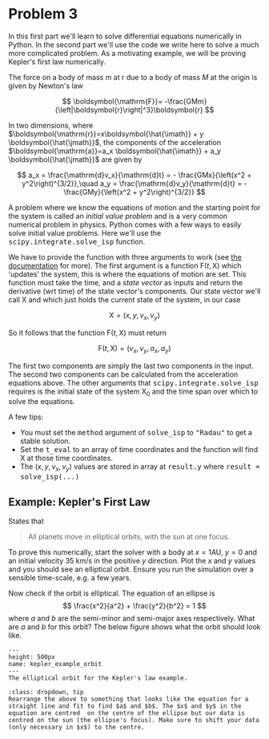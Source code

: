 # Problem 3

In this first part we'll learn to solve differential equations numerically in Python. In the second part we'll use the code we write here to solve a much more complicated problem. As a motivating example, we will be proving Kepler's first law numerically.

The force on a body of mass $m$ at $\boldsymbol{\mathrm{r}}$ due to a body of mass $M$ at the origin is given by Newton's law

$$ \boldsymbol{\mathrm{F}}= -\frac{GMm}{\left|\boldsymbol{r}\right|^3}\boldsymbol{r} $$

In two dimensions, where $\boldsymbol{\mathrm{r}}=x\boldsymbol{\hat{\imath}} + y \boldsymbol{\hat{\jmath}}$, the components of the acceleration $\boldsymbol{\mathrm{a}}=a_x \boldsymbol{\hat{\imath}} + a_y \boldsymbol{\hat{\jmath}}$ are given by

$$ a_x = \frac{\mathrm{d}v_x}{\mathrm{d}t} = - \frac{GMx}{\left(x^2 + y^2\right)^{3/2}},\quad a_y = \frac{\mathrm{d}v_y}{\mathrm{d}t} = - \frac{GMy}{\left(x^2 + y^2\right)^{3/2}} $$

A problem where we know the equations of motion and the starting point for the system is called an *initial value problem* and is a very common numerical problem in physics. Python comes with a few ways to easily solve initial value problems. Here we'll use the <samp>scipy.integrate.solve_isp</samp> function.

We have to provide the function with three arguments to work (see <a href="https://docs.scipy.org/doc/scipy/reference/generated/scipy.integrate.solve_ivp.html#scipy.integrate.solve_ivp">the documentation</a> for more). The first argument is a function $\boldsymbol{\mathrm{F}}(t,\boldsymbol{\mathrm{X}})$ which 'updates' the system, this is where the equations of motion are set. This function must take the time, and a *state vector* as inputs and return the derivative (wrt time) of the state vector's components. Our state vector we'll call $\boldsymbol{\mathrm{X}}$ and which just holds the current state of the system, in our case

$$ \boldsymbol{\mathrm{X}} = \left(x, y, v_x, v_y\right) $$

So it follows that the function $\boldsymbol{\mathrm{F}}(t,\boldsymbol{\mathrm{X}})$ must return

$$ \boldsymbol{\mathrm{F}}(t,\boldsymbol{\mathrm{X}}) = \left(v_x, v_y, a_x, a_y\right) $$

The first two components are simply the last two components in the input. The second two components can be calculated from the acceleration equations above. The other arguments that <samp>scipy.integrate.solve_isp</samp> requires is the initial state of the system $\boldsymbol{\mathrm{X}}_0$ and the time span over which to solve the equations.

A few tips:
- You must set the <samp>method</samp> argument of <samp>solve_isp</samp> to <samp>"Radau"</samp> to get a stable solution.
- Set the <samp>t_eval</samp> to an array of time coordinates and the function will find $\boldsymbol{\mathrm{X}}$ at those time coordinates.
- The $(x, y, v_x, v_y)$ values are stored in array at <samp>result.y</samp> where <samp>result = solve_isp(...)</samp>

## Example: Kepler's First Law
	
States that

> All planets move in elliptical orbits, with the sun at one focus.

To prove this numerically, start the solver with a body at $x=1 \mathrm{AU}$, $y=0$ and an initial velocity $35$ km/s in the positive $y$ direction. Plot the $x$ and $y$ values and you should see an elliptical orbit. Ensure you run the simulation over a sensible time-scale, e.g. a few years.

Now check if the orbit is elliptical. The equation of an ellipse is
$$ \frac{x^2}{a^2} + \frac{y^2}{b^2} = 1 $$
where $a$ and $b$ are the semi-minor and semi-major axes respectively. What are $a$ and $b$ for this orbit? The below figure shows what the orbit should look like.

```{figure} images/kepler_example_orbit.png
---
height: 500px
name: kepler_example_orbit
---
The elliptical orbit for the Kepler's law example.
```

```{admonition} Hint
:class: dropdown, tip
Rearrange the above to something that looks like the equation for a straight line and fit to find $a$ and $b$. The $x$ and $y$ in the equation are centred  on the centre of the ellipse but our data is centred on the sun (the ellipse's focus). Make sure to shift your data (only necessary in $x$) to the centre.
```